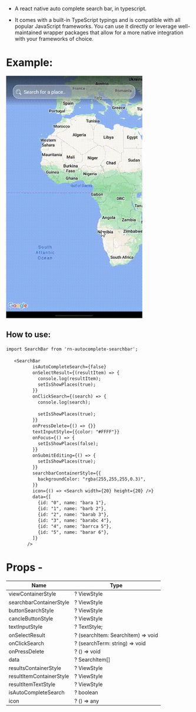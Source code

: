 - A react native auto complete search bar, in typescript.

- It comes with a built-in TypeScript typings and is compatible with all popular JavaScript frameworks. You can use it directly or leverage well-maintained wrapper packages that allow for a more native integration with your frameworks of choice.

# Example:

![](./assets/videos/1.gif)

## How to use:

```
import SearchBar from 'rn-autocomplete-searchbar';

   <SearchBar
          isAutoCompleteSearch={false}
          onSelectResult={(resultItem) => {
            console.log(resultItem);
            setIsShowPlaces(true);
          }}
          onClickSearch={(search) => {
            console.log(search);

            setIsShowPlaces(true);
          }}
          onPressDelete={() => {}}
          textInputStyle={{color: "#FFFF"}}
          onFocus={() => {
            setIsShowPlaces(false);
          }}
          onSubmitEditing={() => {
            setIsShowPlaces(true);
          }}
          searchbarContainerStyle={{
            backgroundColor: "rgba(255,255,255,0.3)",
          }}
          icon={() => <Search width={20} height={20} />}
          data={[
            {id: "0", name: "bara 1"},
            {id: "1", name: "barb 2"},
            {id: "2", name: "barab 3"},
            {id: "3", name: "barabc 4"},
            {id: "4", name: "barrca 5"},
            {id: "5", name: "barar 6"},
          ]}
        />
```

# Props -

| Name                     | Type                               |
| ------------------------ | ---------------------------------- |
| viewContainerStyle       | ? ViewStyle                        |
| searchbarContainerStyle  | ? ViewStyle                        |
| buttonSearchStyle        | ? ViewStyle                        |
| cancleButtonStyle        | ? ViewStyle                        |
| textInputStyle           | ? TextStyle;                       |
| onSelectResult           | ? (searchItem: SearchItem) => void |
| onClickSearch            | ? (searchTerm: string) => void     |
| onPressDelete            | ? () => void                       |
| data                     | ? SearchItem[]                     |
| resultsContainerStyle    | ? ViewStyle                        |
| resultItemContainerStyle | ? ViewStyle                        |
| resultItemTextStyle      | ? ViewStyle                        |
| isAutoCompleteSearch     | ? boolean                          |
| icon                     | ? () => any                        |
